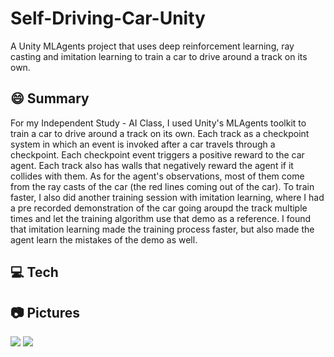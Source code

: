 # Self-Driving-Car-Unity
A Unity MLAgents project that uses deep reinforcement learning, ray casting and imitation learning to train a car to drive around a track on its own. 

## 😄 Summary 
For my Independent Study - AI Class, I used Unity's MLAgents toolkit to train a car to drive around a track on its own. Each track as a checkpoint system in which an event is invoked after a car travels through a checkpoint. Each checkpoint event triggers a positive reward to the car agent. Each track also has walls that negatively reward the agent if it collides with them. As for the agent's observations, most of them come from the ray casts of the car (the red lines coming out of the car). To train faster, I also did another training session with imitation learning, where I had a pre recorded demonstration of the car going aroupd the track multiple times and let the training algorithm use that demo as a reference. I found that imitation learning made the training process faster, but also made the agent learn the mistakes of the demo as well. 

## 💻 Tech 


## 📷 Pictures
![](images/)
![](images/)
